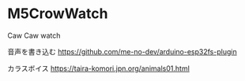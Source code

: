 # M5CrowWatch
Caw Caw watch


音声を書き込む https://github.com/me-no-dev/arduino-esp32fs-plugin

カラスボイス https://taira-komori.jpn.org/animals01.html
